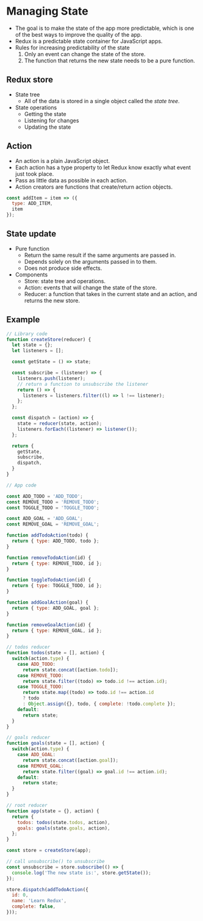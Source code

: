 # Managing State

- The goal is to make the state of the app more predictable, which is one of the best ways to improve the quality of the app.
- Redux is a predictable state container for JavaScript apps.
- Rules for increasing predictability of the state
  1. Only an event can change the state of the store.
  2. The function that returns the new state needs to be a pure function.

## Redux store
- State tree
  - All of the data is stored in a single object called the *state tree*.
- State operations
  - Getting the state
  - Listening for changes
  - Updating the state

## Action
- An action is a plain JavaScript object.
- Each action has a type property to let Redux know exactly what event just took place.
- Pass as little data as possible in each action.
- Action creators are functions that create/return action objects.

```js
const addItem = item => ({
  type: ADD_ITEM,
  item
});
```

## State update
- Pure function
  - Return the same result if the same arguments are passed in.
  - Depends solely on the arguments passed in to them.
  - Does not produce side effects.
- Components
  - Store: state tree and operations.
  - Action: events that will change the state of the store.
  - Reducer: a function that takes in the current state and an action, and returns the new store.

## Example

```js
// Library code
function createStore(reducer) {
  let state = {};
  let listeners = [];

  const getState = () => state;

  const subscribe = (listener) => {
    listeners.push(listener);
    // return a function to unsubscribe the listener
    return () => {
      listeners = listeners.filter((l) => l !== listener);
    };
  };

  const dispatch = (action) => {
    state = reducer(state, action);
    listeners.forEach((listener) => listener());
  };

  return {
    getState,
    subscribe,
    dispatch,
  }
}

// App code

const ADD_TODO = 'ADD_TODO';
const REMOVE_TODO = 'REMOVE_TODO';
const TOGGLE_TODO = 'TOGGLE_TODO';

const ADD_GOAL = 'ADD_GOAL';
const REMOVE_GOAL = 'REMOVE_GOAL';

function addTodoAction(todo) {
  return { type: ADD_TODO, todo };
}

function removeTodoAction(id) {
  return { type: REMOVE_TODO, id };
}

function toggleTodoAction(id) {
  return { type: TOGGLE_TODO, id };
}

function addGoalAction(goal) {
  return { type: ADD_GOAL, goal };
}

function removeGoalAction(id) {
  return { type: REMOVE_GOAL, id };
}

// todos reducer
function todos(state = [], action) {
  switch(action.type) {
    case ADD_TODO:
      return state.concat([action.todo]);
    case REMOVE_TODO:
      return state.filter((todo) => todo.id !== action.id);
    case TOGGLE_TODO:
      return state.map((todo) => todo.id !== action.id
      ? todo
      : Object.assign({}, todo, { complete: !todo.complete });
    default:
      return state;
  }
}

// goals reducer
function goals(state = [], action) {
  switch(action.type) {
    case ADD_GOAL:
      return state.concat([action.goal]);
    case REMOVE_GOAL:
      return state.filter((goal) => goal.id !== action.id);
    default:
      return state;
  }
}

// root reducer
function app(state = {}, action) {
  return {
    todos: todos(state.todos, action),
    goals: goals(state.goals, action),
  };
}

const store = createStore(app);

// call unsubscribe() to unsubscribe
const unsubscribe = store.subscribe(() => {
  console.log('The new state is:', store.getState());
});

store.dispatch(addTodoAction({
  id: 0,
  name: 'Learn Redux',
  complete: false,
}));
```
